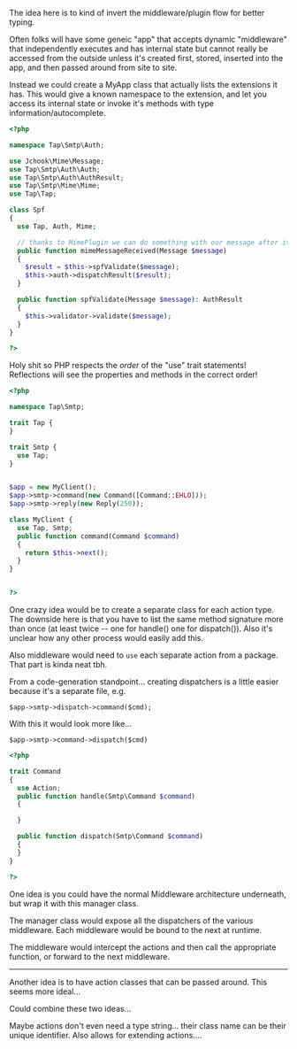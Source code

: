 The idea here is to kind of invert the middleware/plugin flow for better typing.

Often folks will have some geneic "app" that accepts dynamic "middleware" that
independently executes and has internal state but cannot really be accessed from
the outside unless it's created first, stored, inserted into the app, and then
passed around from site to site.

Instead we could create a MyApp class that actually lists the extensions it has.
This would give a known namespace to the extension, and let you access its
internal state or invoke it's methods with type information/autocomplete.


```php
<?php

namespace Tap\Smtp\Auth;

use Jchook\Mime\Message;
use Tap\Smtp\Auth\Auth;
use Tap\Smtp\Auth\AuthResult;
use Tap\Smtp\Mime\Mime;
use Tap\Tap;

class Spf
{
  use Tap, Auth, Mime;

  // thanks to MimePlugin we can do something with our message after it's parsed
  public function mimeMessageReceived(Message $message)
  {
    $result = $this->spfValidate($message);
    $this->auth->dispatchResult($result);
  }

  public function spfValidate(Message $message): AuthResult
  {
    $this->validator->validate($message);
  }
}

?>
```

Holy shit so PHP respects the *order* of the "use" trait statements!
Reflections will see the properties and methods in the correct order!

```php
<?php

namespace Tap\Smtp;

trait Tap {
}

trait Smtp {
  use Tap;
}


$app = new MyClient();
$app->smtp->command(new Command([Command::EHLO]));
$app->smtp->reply(new Reply(250));

class MyClient {
  use Tap, Smtp;
  public function command(Command $command)
  {
    return $this->next();
  }
}


?>
```


One crazy idea would be to create a separate class for each action type.
The downside here is that you have to list the same method signature more
than once (at least twice -- one for handle() one for dispatch()). Also it's
unclear how any other process would easily add this.

Also middleware would need to `use` each separate action from a package.
That part is kinda neat tbh.

From a code-generation standpoint... creating dispatchers is a little easier
because it's a separate file, e.g.

`$app->smtp->dispatch->command($cmd);`

With this it would look more like...

`$app->smtp->command->dispatch($cmd)`

```php
<?php

trait Command
{
  use Action;
  public function handle(Smtp\Command $command)
  {

  }

  public function dispatch(Smtp\Command $command)
  {
  }
}

?>
```

One idea is you could have the normal Middleware architecture underneath,
but wrap it with this manager class.

The manager class would expose all the dispatchers of the various middleware.
Each middleware would be bound to the next at runtime.

The middleware would intercept the actions and then call the appropriate
function, or forward to the next middleware.

---

Another idea is to have action classes that can be passed around.
This seems more ideal...

Could combine these two ideas...

Maybe actions don't even need a type string... their class name can be their
unique identifier. Also allows for extending actions....


